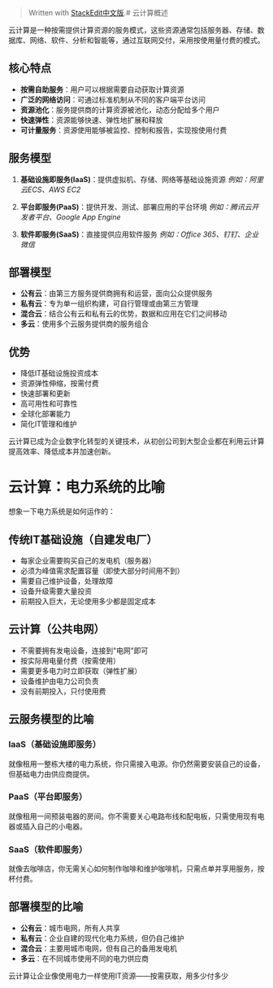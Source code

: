 


> Written with [StackEdit中文版](https://stackedit.cn/).# 云计算概述

云计算是一种按需提供计算资源的服务模式，这些资源通常包括服务器、存储、数据库、网络、软件、分析和智能等，通过互联网交付，采用按使用量付费的模式。

## 核心特点

-   **按需自助服务**：用户可以根据需要自动获取计算资源
-   **广泛的网络访问**：可通过标准机制从不同的客户端平台访问
-   **资源池化**：服务提供商的计算资源被池化，动态分配给多个用户
-   **快速弹性**：资源能够快速、弹性地扩展和释放
-   **可计量服务**：资源使用能够被监控、控制和报告，实现按使用付费

## 服务模型

1.  **基础设施即服务(IaaS)**：提供虚拟机、存储、网络等基础设施资源 _例如：阿里云ECS、AWS EC2_
    
2.  **平台即服务(PaaS)**：提供开发、测试、部署应用的平台环境 _例如：腾讯云开发者平台、Google App Engine_
    
3.  **软件即服务(SaaS)**：直接提供应用软件服务 _例如：Office 365、钉钉、企业微信_
    

## 部署模型

-   **公有云**：由第三方服务提供商拥有和运营，面向公众提供服务
-   **私有云**：专为单一组织构建，可自行管理或由第三方管理
-   **混合云**：结合公有云和私有云的优势，数据和应用在它们之间移动
-   **多云**：使用多个云服务提供商的服务组合

## 优势

-   降低IT基础设施投资成本
-   资源弹性伸缩，按需付费
-   快速部署和更新
-   高可用性和可靠性
-   全球化部署能力
-   简化IT管理和维护

云计算已成为企业数字化转型的关键技术，从初创公司到大型企业都在利用云计算提高效率、降低成本并加速创新。

# 云计算：电力系统的比喻

想象一下电力系统是如何运作的：

## 传统IT基础设施（自建发电厂）

-   每家企业需要购买自己的发电机（服务器）
-   必须为峰值需求配置容量（即使大部分时间用不到）
-   需要自己维护设备，处理故障
-   设备升级需要大量投资
-   前期投入巨大，无论使用多少都是固定成本

## 云计算（公共电网）

-   不需要拥有发电设备，连接到"电网"即可
-   按实际用电量付费（按需使用）
-   需要更多电力时立即获取（弹性扩展）
-   设备维护由电力公司负责
-   没有前期投入，只付使用费

## 云服务模型的比喻

### IaaS（基础设施即服务）

就像租用一整栋大楼的电力系统，你只需接入电源。你仍然需要安装自己的设备，但基础电力由供应商提供。

### PaaS（平台即服务）

就像租用一间预装电器的房间。你不需要关心电路布线和配电板，只需使用现有电器或插入自己的小电器。

### SaaS（软件即服务）

就像去咖啡店，你无需关心如何制作咖啡和维护咖啡机，只需点单并享用服务，按杯付费。

## 部署模型的比喻

-   **公有云**：城市电网，所有人共享
-   **私有云**：企业自建的现代化电力系统，但仍自己维护
-   **混合云**：主要用城市电网，但有自己的备用发电机
-   **多云**：在不同城市使用不同的电力供应商

云计算让企业像使用电力一样使用IT资源——按需获取，用多少付多少
<!--stackedit_data:
eyJoaXN0b3J5IjpbLTU5MzgxNTEwLDQ0MDkwNTYxOV19
-->